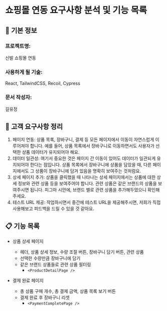 # 쇼핑몰 연동 요구사항 분석 및 기능 목록

## 📌 기본 정보

### 프로젝트명:

신발 쇼핑몰 연동

### 사용하게 될 기술:

React, TailwindCSS, Recoil, Cypress

### 문서 작성자:

길유정

## 📝 고객 요구사항 정리

1. 페이지 연동: 상품 목록, 장바구니, 결제 등 모든 페이지에서 이동이 자연스럽게 이루어져야 합니다. 예를 들어, 상품 목록에서 장바구니로 이동하면서도 사용자가 선택한 상품 데이터가 유지되어야 해요.
2. 데이터 일관성: 여기서 중요한 것은 페이지 간 이동이 있어도 데이터가 일관되게 유지되어야 한다는 점입니다. 상품 목록에서 장바구니에 상품을 담았을 때, 다른 페이지에서도 그 상품이 장바구니에 담겨 있음을 명확히 보여주는 것처럼요.
3. 상세 페이지 추가: 상품을 클릭했을 때 나타나는 상세 페이지에서는 상품에 대한 상세 정보와 관련 상품 등을 보여주어야 합니다. 관련 상품은 같은 브랜드의 상품을 보여주시면 됩니다. 피그마 시안에, 브랜드 별로 관련 상품을 추가해두었으니 확인해주세요.
4. 테스트 URL 제공: 작업하시면서 중간에 테스트 URL을 제공해주시면, 저희가 직접 사용해보고 피드백을 드릴 수 있을 것 같아요.

## 📋 기능 목록

- 상품 상세 페이지

  - 헤더, 상품 상세 정보, 수량 조절 버튼, 장바구니 담기 버튼, 관련 상품
  - 선택한 수량만큼 장바구니에 담기
  - 같은 브랜드 상품들로 관련 상품 필터링
    - `<ProductDetailPage />`

- 결제 완료 페이지
  - 총 상품 구매 개수, 총 결제 금액, 상품 목록 보기 버튼
  - 결제 완료 후 장바구니 리셋
    - `<PaymentCompletePage />`
